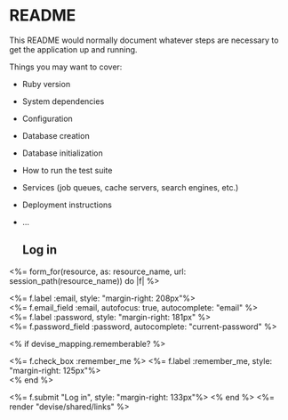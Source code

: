 # README

This README would normally document whatever steps are necessary to get the
application up and running.

Things you may want to cover:

* Ruby version

* System dependencies

* Configuration

* Database creation

* Database initialization

* How to run the test suite

* Services (job queues, cache servers, search engines, etc.)

* Deployment instructions

* ...

    <!-- <%= render "layouts/header" %> -->

    <h2 >Log in</h2>
<%= form_for(resource, as: resource_name, url: session_path(resource_name)) do |f| %>
  <div class="field">
    <%= f.label :email, style: "margin-right: 208px"%><br />
    <%= f.email_field :email, autofocus: true, autocomplete: "email" %>
  </div>
  
  <div class="field">
    <%= f.label :password, style: "margin-right: 181px" %><br />
    <%= f.password_field :password, autocomplete: "current-password" %>
  </div>

  <% if devise_mapping.rememberable? %>
    <div class="field">
      <%= f.check_box :remember_me %>
      <%= f.label :remember_me, style: "margin-right: 125px"%>
    </div>
  <% end %>

  <spam class="actions">
    <%= f.submit "Log in", style: "margin-right: 133px"%>
  </div>
<% end %>
  <%= render "devise/shared/links" %>


